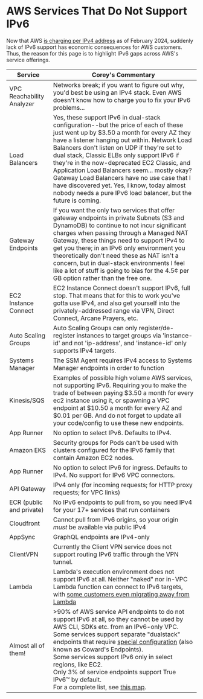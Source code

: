 # AWS Services That Do Not Support IPv6

Now that AWS [is charging per IPv4 address](https://aws.amazon.com/blogs/aws/new-aws-public-ipv4-address-charge-public-ip-insights/) as of February 2024, suddenly lack of IPv6 support has economic consequences for AWS customers. Thus, the reason for this page is to highlight IPv6 gaps across AWS's service offerings.

| Service | Corey's Commentary |
| ---- | ---- |
| VPC Reachability Analyzer | Networks break; if you want to figure out why, you'd best be using an IPv4 stack. Even AWS doesn't know how to charge you to fix your IPv6 problems... |
| Load Balancers | Yes, these support IPv6 in dual-stack configuration--but the price of each of these just went up by $3.50 a month for every AZ they have a listener hanging out within. Network Load Balancers don't listen on UDP if they're set to dual stack, Classic ELBs only support IPv6 if they're in the now-deprecated EC2 Classic, and Application Load Balancers seem... mostly okay? Gateway Load Balancers have no use case that I have discovered yet. Yes, I know, today almost nobody needs a pure IPv6 load balancer, but the future is coming.|
| Gateway Endpoints | If you want the only two services that offer gateway endpoints in private Subnets (S3 and DynamoDB) to continue to not incur significant charges when passing through a Managed NAT Gateway, these things need to support IPv4 to get you there; in an IPv6 only environment you theoretically don't need these as NAT isn't a concern, but in dual-stack environments I feel like a lot of stuff is going to bias for the 4.5¢ per GB option rather than the free one. |
| EC2 Instance Connect | EC2 Instance Connect doesn't support IPv6, full stop. That means that for this to work you've gotta use IPv4, and also get yourself into the privately-addressed range via VPN, Direct Connect, Arcane Prayers, etc. |
| Auto Scaling Groups | Auto Scaling Groups can only register/de-register instances to target groups via 'instance-id' and not 'ip-address', and 'instance-id' only supports IPv4 targets. |
| Systems Manager | The SSM Agent requires IPv4 access to Systems Manager endpoints in order to function |
| Kinesis/SQS | Examples of possible high volume AWS services, not supporting IPv6.  Requiring you to make the trade of between paying \$3.50 a month for every ec2 instance using it, or spawning a VPC endpoint at \$10.50 a month for every AZ and \$0.01 per GB.  And do not forget to update all your code/config to use these new endpoints. |
| App Runner | No option to select IPv6.  Defaults to IPv4. |
| Amazon EKS | Security groups for Pods can't be used with clusters configured for the IPv6 family that contain Amazon EC2 nodes. |
| App Runner | No option to select IPv6 for ingress.  Defaults to IPv4. No support for IPv6 VPC connectors. |
| API Gateway | IPv4 only (for incoming requests; for HTTP proxy requests; for VPC links) |
| ECR (public and private) | No IPv6 endpoints to pull from, so you need IPv4 for your 17+ services that run containers |
| Cloudfront | Cannot pull from IPv6 origins, so your origin *must* be available via public IPv4 |
| AppSync | GraphQL endpoints are IPv4-only |
| ClientVPN | Currently the Client VPN service does not support routing IPv6 traffic through the VPN tunnel. |
| Lambda | Lambda's execution environment does not support IPv6 at all. Neither "naked" nor in-VPC Lambda function can connect to IPv6 targets, with [some customers even migrating away from Lambda](https://twitter.com/tim_nolet/status/1696206569090789416) |
| Almost all of them! | >90% of AWS service API endpoints to do not support IPv6 at all, so they cannot be used by AWS CLI, SDKs etc. from an IPv6-only VPC.<br>Some services support separate "dualstack" endpoints that require [special configuration](https://docs.aws.amazon.com/sdkref/latest/guide/feature-endpoints.html) (also known as Coward's Endpoints).<br>Some services support IPv6 only in select regions, like EC2.<br>Only 3% of service endpoints support True IPv6™ by default.<br>For a complete list, see [this map](https://awsipv6.neveragain.de). |